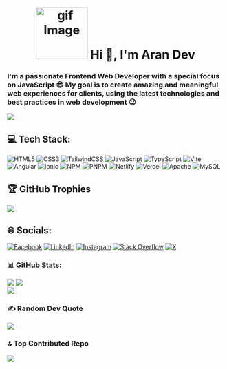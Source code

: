 <h1 align="center"><img src="https://media1.tenor.com/images/f016efdfb2ff6689d2dc6c921b8a7f3c/tenor.gif?itemid=8749684" alt="gif Image" width="120" height="120"/> Hi 👋, I'm Aran Dev </h1>
  <h3 align="left">I'm a passionate Frontend Web Developer with a special focus on JavaScript 😎 My goal is to create amazing and meaningful web experiences for clients, using the latest technologies and best practices in web development 😉</h3> 

[![](https://visitcount.itsvg.in/api?id=aran-tm&icon=0&color=1)](https://visitcount.itsvg.in)

## 💻 Tech Stack:
![HTML5](https://img.shields.io/badge/html5-%23E34F26.svg?style=for-the-badge&logo=html5&logoColor=white) ![CSS3](https://img.shields.io/badge/css3-%231572B6.svg?style=for-the-badge&logo=css3&logoColor=white) ![TailwindCSS](https://img.shields.io/badge/tailwindcss-%2338B2AC.svg?style=for-the-badge&logo=tailwind-css&logoColor=white) ![JavaScript](https://img.shields.io/badge/javascript-%23323330.svg?style=for-the-badge&logo=javascript&logoColor=%23F7DF1E) ![TypeScript](https://img.shields.io/badge/typescript-%23007ACC.svg?style=for-the-badge&logo=typescript&logoColor=white) ![Vite](https://img.shields.io/badge/vite-%23646CFF.svg?style=for-the-badge&logo=vite&logoColor=white) ![Angular](https://img.shields.io/badge/angular-%23DD0031.svg?style=for-the-badge&logo=angular&logoColor=white) ![Ionic](https://img.shields.io/badge/Ionic-%233880FF.svg?style=for-the-badge&logo=Ionic&logoColor=white) ![NPM](https://img.shields.io/badge/NPM-%23CB3837.svg?style=for-the-badge&logo=npm&logoColor=white) ![PNPM](https://img.shields.io/badge/pnpm-%234a4a4a.svg?style=for-the-badge&logo=pnpm&logoColor=f69220) ![Netlify](https://img.shields.io/badge/netlify-%23000000.svg?style=for-the-badge&logo=netlify&logoColor=#00C7B7) ![Vercel](https://img.shields.io/badge/vercel-%23000000.svg?style=for-the-badge&logo=vercel&logoColor=white) ![Apache](https://img.shields.io/badge/apache-%23D42029.svg?style=for-the-badge&logo=apache&logoColor=white) ![MySQL](https://img.shields.io/badge/mysql-%2300000f.svg?style=for-the-badge&logo=mysql&logoColor=white) 

## 🏆 GitHub Trophies
![](https://github-profile-trophy.vercel.app/?username=Aran-tm&theme=juicyfresh&no-frame=false&no-bg=false&margin-w=4)

## 🌐 Socials:
[![Facebook](https://img.shields.io/badge/Facebook-%231877F2.svg?logo=Facebook&logoColor=white)](https://facebook.com/armando.t.montes) [![LinkedIn](https://img.shields.io/badge/LinkedIn-%230077B5.svg?logo=linkedin&logoColor=white)](https://linkedin.com/in/aran-dev)
[![Instagram](https://img.shields.io/badge/Instagram-%23E4405F.svg?logo=Instagram&logoColor=white)](https://instagram.com/armando_rtm) [![Stack Overflow](https://img.shields.io/badge/-Stackoverflow-FE7A16?logo=stack-overflow&logoColor=white)](https://stackoverflow.com/users/20873445) [![X](https://img.shields.io/badge/X-black.svg?logo=X&logoColor=white)](https://x.com/aran_tm) 

### 📊 GitHub Stats:
![](https://github-readme-stats.vercel.app/api/top-langs/?username=aran-tm&theme=tokyonight&hide_border=false&include_all_commits=false&count_private=false&layout=compact) ![](https://github-readme-stats.vercel.app/api?username=aran-tm&theme=tokyonight&hide_border=false&include_all_commits=false&count_private=false)<br/>
![](https://github-readme-streak-stats.herokuapp.com/?user=aran-tm&theme=tokyonight&hide_border=false) 

### ✍️ Random Dev Quote
![](https://quotes-github-readme.vercel.app/api?type=horizontal&theme=tokyonight)

### 🔝 Top Contributed Repo
![](https://github-contributor-stats.vercel.app/api?username=Aran-tm&limit=5&theme=tokyonight&combine_all_yearly_contributions=true)
